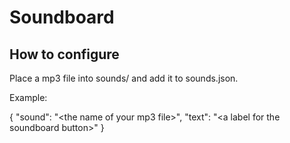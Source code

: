 # Soundboard
## How to configure
Place a mp3 file into sounds/ and add it to sounds.json.

Example:

{
"sound": "\<the name of your mp3 file\>",
"text": "\<a label for the soundboard button\>"
}